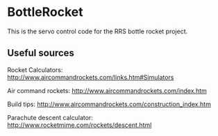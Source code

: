 # BottleRocket
This is the servo control code for the RRS bottle rocket project.
## Useful sources
Rocket Calculators: http://www.aircommandrockets.com/links.htm#Simulators

Air command rockets: http://www.aircommandrockets.com/index.htm

Build tips: http://www.aircommandrockets.com/construction_index.htm

Parachute descent calculator: http://www.rocketmime.com/rockets/descent.html

